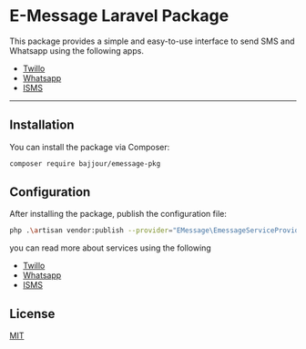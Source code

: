 # E-Message Laravel Package

This package provides a simple and easy-to-use interface to send SMS and 
Whatsapp using the following apps.

- [Twillo](./Twillo.md)
- [Whatsapp](./Whatsapp.md)
- [ISMS](./ISMS.md)

---

## Installation

You can install the package via Composer:

```bash
composer require bajjour/emessage-pkg
```

## Configuration

After installing the package, publish the configuration file:

```bash
php .\artisan vendor:publish --provider="EMessage\EmessageServiceProvider" --tag="e-message-config"
```

you can read more about services using the following

- [Twillo](./Twillo.md)
- [Whatsapp](./Whatsapp.md)
- [ISMS](./ISMS.md)


## License

[MIT](https://choosealicense.com/licenses/mit/)